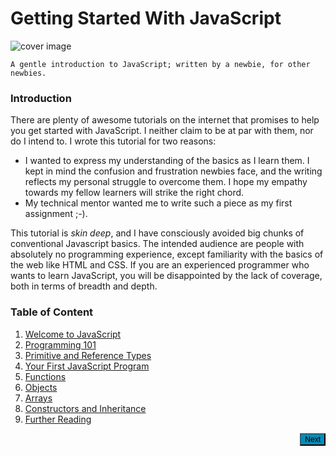 # Getting Started With JavaScript
![cover image](https://github.com/datasouvik/getting_started_with_javascript/blob/master/Assets/download.png)    

`A gentle introduction to JavaScript; written by a newbie, for other newbies.`

### Introduction
There are plenty of awesome tutorials on the internet that promises to help you get started with JavaScript. I neither claim to be at par with them, nor do I intend to. I wrote this tutorial for two reasons:
  - I wanted to express my understanding of the basics as I learn them. I kept in mind the confusion and frustration newbies face, and the writing reflects my personal struggle to overcome them. I hope my empathy towards my fellow learners will strike the right chord.
  - My technical mentor wanted me to write such a piece as my first assignment ;-).

This tutorial is _skin deep_, and I have consciously avoided big chunks of conventional Javascript basics. The intended audience are people with absolutely no programming experience, except familiarity with the basics of the web like HTML and CSS. If you are an experienced programmer who wants to learn JavaScript, you will be disappointed by the lack of coverage, both in terms of breadth and depth.     

### Table of Content
  1. [Welcome to JavaScript]()
  2. [Programming 101]()
  3. [Primitive and Reference Types]()
  4. [Your First JavaScript Program]()
  5. [Functions]()
  6. [Objects]()
  7. [Arrays]()
  8. [Constructors and Inheritance]()
  9. [Further Reading]()

<html>
  <p>
    <input 
           type="button" 
           value="Next" 
           href=""
           style="float: right; 
                  background-color: #008CBA;
                  font-size: 12px;
                  font-color: white;
                  button-radius: 4px;">
  </p>
</html>
